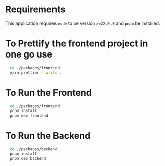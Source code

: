 # Requirements
This application requires `node` to be version `>=22.0.0` and `pnpm` be installed.

# To Prettify the frontend project in one go use
```bash
  cd ./packages/frontend
  yarn prettier --write .

```

# To Run the Frontend
```bash
  cd ./packages/frontend
  pnpm install
  pnpm dev:frontend
```

# To Run the Backend
```bash
  cd ./packages/backend
  pnpm install
  pnpm dev:backend
```
